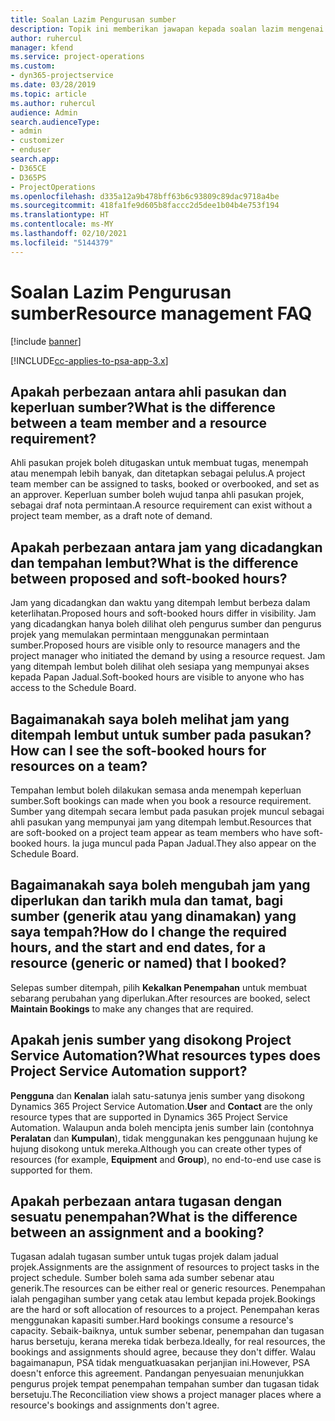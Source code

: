 ```yaml
---
title: Soalan Lazim Pengurusan sumber
description: Topik ini memberikan jawapan kepada soalan lazim mengenai pengurusan sumber.
author: ruhercul
manager: kfend
ms.service: project-operations
ms.custom:
- dyn365-projectservice
ms.date: 03/28/2019
ms.topic: article
ms.author: ruhercul
audience: Admin
search.audienceType:
- admin
- customizer
- enduser
search.app:
- D365CE
- D365PS
- ProjectOperations
ms.openlocfilehash: d335a12a9b478bff63b6c93809c89dac9718a4be
ms.sourcegitcommit: 418fa1fe9d605b8faccc2d5dee1b04b4e753f194
ms.translationtype: HT
ms.contentlocale: ms-MY
ms.lasthandoff: 02/10/2021
ms.locfileid: "5144379"
---
```

# <a name="resource-management-faq"></a><span data-ttu-id="3517e-103">Soalan Lazim Pengurusan sumber</span><span class="sxs-lookup"><span data-stu-id="3517e-103">Resource management FAQ</span></span>

[!include [banner](../includes/psa-now-project-operations.md)]

[!INCLUDE[cc-applies-to-psa-app-3.x](../includes/cc-applies-to-psa-app-3x.md)]

## <a name="what-is-the-difference-between-a-team-member-and-a-resource-requirement"></a><span data-ttu-id="3517e-104">Apakah perbezaan antara ahli pasukan dan keperluan sumber?</span><span class="sxs-lookup"><span data-stu-id="3517e-104">What is the difference between a team member and a resource requirement?</span></span>

<span data-ttu-id="3517e-105">Ahli pasukan projek boleh ditugaskan untuk membuat tugas, menempah atau menempah lebih banyak, dan ditetapkan sebagai pelulus.</span><span class="sxs-lookup"><span data-stu-id="3517e-105">A project team member can be assigned to tasks, booked or overbooked, and set as an approver.</span></span> <span data-ttu-id="3517e-106">Keperluan sumber boleh wujud tanpa ahli pasukan projek, sebagai draf nota permintaan.</span><span class="sxs-lookup"><span data-stu-id="3517e-106">A resource requirement can exist without a project team member, as a draft note of demand.</span></span> 

## <a name="what-is-the-difference-between-proposed-and-soft-booked-hours"></a><span data-ttu-id="3517e-107">Apakah perbezaan antara jam yang dicadangkan dan tempahan lembut?</span><span class="sxs-lookup"><span data-stu-id="3517e-107">What is the difference between proposed and soft-booked hours?</span></span>

<span data-ttu-id="3517e-108">Jam yang dicadangkan dan waktu yang ditempah lembut berbeza dalam keterlihatan.</span><span class="sxs-lookup"><span data-stu-id="3517e-108">Proposed hours and soft-booked hours differ in visibility.</span></span> <span data-ttu-id="3517e-109">Jam yang dicadangkan hanya boleh dilihat oleh pengurus sumber dan pengurus projek yang memulakan permintaan menggunakan permintaan sumber.</span><span class="sxs-lookup"><span data-stu-id="3517e-109">Proposed hours are visible only to resource managers and the project manager who initiated the demand by using a resource request.</span></span> <span data-ttu-id="3517e-110">Jam yang ditempah lembut boleh dilihat oleh sesiapa yang mempunyai akses kepada Papan Jadual.</span><span class="sxs-lookup"><span data-stu-id="3517e-110">Soft-booked hours are visible to anyone who has access to the Schedule Board.</span></span>

## <a name="how-can-i-see-the-soft-booked-hours-for-resources-on-a-team"></a><span data-ttu-id="3517e-111">Bagaimanakah saya boleh melihat jam yang ditempah lembut untuk sumber pada pasukan?</span><span class="sxs-lookup"><span data-stu-id="3517e-111">How can I see the soft-booked hours for resources on a team?</span></span>

<span data-ttu-id="3517e-112">Tempahan lembut boleh dilakukan semasa anda menempah keperluan sumber.</span><span class="sxs-lookup"><span data-stu-id="3517e-112">Soft bookings can made when you book a resource requirement.</span></span> <span data-ttu-id="3517e-113">Sumber yang ditempah secara lembut pada pasukan projek muncul sebagai ahli pasukan yang mempunyai jam yang ditempah lembut.</span><span class="sxs-lookup"><span data-stu-id="3517e-113">Resources that are soft-booked on a project team appear as team members who have soft-booked hours.</span></span> <span data-ttu-id="3517e-114">Ia juga muncul pada Papan Jadual.</span><span class="sxs-lookup"><span data-stu-id="3517e-114">They also appear on the Schedule Board.</span></span>

## <a name="how-do-i-change-the-required-hours-and-the-start-and-end-dates-for-a-resource-generic-or-named-that-i-booked"></a><span data-ttu-id="3517e-115">Bagaimanakah saya boleh mengubah jam yang diperlukan dan tarikh mula dan tamat, bagi sumber (generik atau yang dinamakan) yang saya tempah?</span><span class="sxs-lookup"><span data-stu-id="3517e-115">How do I change the required hours, and the start and end dates, for a resource (generic or named) that I booked?</span></span>

<span data-ttu-id="3517e-116">Selepas sumber ditempah, pilih **Kekalkan Penempahan** untuk membuat sebarang perubahan yang diperlukan.</span><span class="sxs-lookup"><span data-stu-id="3517e-116">After resources are booked, select **Maintain Bookings** to make any changes that are required.</span></span>

## <a name="what-resources-types-does-project-service-automation-support"></a><span data-ttu-id="3517e-117">Apakah jenis sumber yang disokong Project Service Automation?</span><span class="sxs-lookup"><span data-stu-id="3517e-117">What resources types does Project Service Automation support?</span></span>

<span data-ttu-id="3517e-118">**Pengguna** dan **Kenalan** ialah satu-satunya jenis sumber yang disokong Dynamics 365 Project Service Automation.</span><span class="sxs-lookup"><span data-stu-id="3517e-118">**User** and **Contact** are the only resource types that are supported in Dynamics 365 Project Service Automation.</span></span> <span data-ttu-id="3517e-119">Walaupun anda boleh mencipta jenis sumber lain (contohnya **Peralatan** dan **Kumpulan**), tidak menggunakan kes penggunaan hujung ke hujung disokong untuk mereka.</span><span class="sxs-lookup"><span data-stu-id="3517e-119">Although you can create other types of resources (for example, **Equipment** and **Group**), no end-to-end use case is supported for them.</span></span>

## <a name="what-is-the-difference-between-an-assignment-and-a-booking"></a><span data-ttu-id="3517e-120">Apakah perbezaan antara tugasan dengan sesuatu penempahan?</span><span class="sxs-lookup"><span data-stu-id="3517e-120">What is the difference between an assignment and a booking?</span></span>

<span data-ttu-id="3517e-121">Tugasan adalah tugasan sumber untuk tugas projek dalam jadual projek.</span><span class="sxs-lookup"><span data-stu-id="3517e-121">Assignments are the assignment of resources to project tasks in the project schedule.</span></span> <span data-ttu-id="3517e-122">Sumber boleh sama ada sumber sebenar atau generik.</span><span class="sxs-lookup"><span data-stu-id="3517e-122">The resources can be either real or generic resources.</span></span> <span data-ttu-id="3517e-123">Penempahan ialah pengagihan sumber yang cetak atau lembut kepada projek.</span><span class="sxs-lookup"><span data-stu-id="3517e-123">Bookings are the hard or soft allocation of resources to a project.</span></span> <span data-ttu-id="3517e-124">Penempahan keras menggunakan kapasiti sumber.</span><span class="sxs-lookup"><span data-stu-id="3517e-124">Hard bookings consume a resource's capacity.</span></span> <span data-ttu-id="3517e-125">Sebaik-baiknya, untuk sumber sebenar, penempahan dan tugasan harus bersetuju, kerana mereka tidak berbeza.</span><span class="sxs-lookup"><span data-stu-id="3517e-125">Ideally, for real resources, the bookings and assignments should agree, because they don't differ.</span></span> <span data-ttu-id="3517e-126">Walau bagaimanapun, PSA tidak menguatkuasakan perjanjian ini.</span><span class="sxs-lookup"><span data-stu-id="3517e-126">However, PSA doesn't enforce this agreement.</span></span> <span data-ttu-id="3517e-127">Pandangan penyesuaian menunjukkan pengurus projek tempat penempahan tempahan sumber dan tugasan tidak bersetuju.</span><span class="sxs-lookup"><span data-stu-id="3517e-127">The Reconciliation view shows a project manager places where a resource's bookings and assignments don't agree.</span></span>
